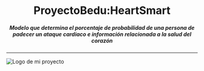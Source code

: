 <center><h1>ProyectoBedu:HeartSmart</h1></center>
<center><h5>Modelo que determina el porcentaje de probabilidad de una persona de padecer un ataque cardiaco e información relacionada a la salud del corazón </h5></center>
<hr>

![Logo de mi proyecto]([https://ejemplo.com/logo.png](https://github.com/DYI-murri/ProyectoBedu/blob/main/Recursos/Fondo%20de%20pantalla%20horizontal%20collage%20de%20fotos%20saturado%20color%20marr%C3%B3n.png)https://github.com/DYI-murri/ProyectoBedu/blob/main/Recursos/Fondo%20de%20pantalla%20horizontal%20collage%20de%20fotos%20saturado%20color%20marr%C3%B3n.png)
